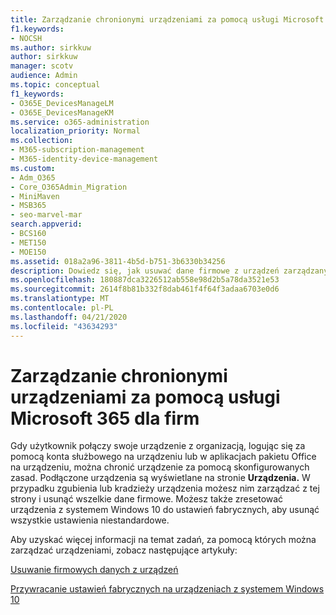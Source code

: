 ```yaml
---
title: Zarządzanie chronionymi urządzeniami za pomocą usługi Microsoft 365 dla firm
f1.keywords:
- NOCSH
ms.author: sirkkuw
author: sirkkuw
manager: scotv
audience: Admin
ms.topic: conceptual
f1_keywords:
- O365E_DevicesManageLM
- O365E_DevicesManageKM
ms.service: o365-administration
localization_priority: Normal
ms.collection:
- M365-subscription-management
- M365-identity-device-management
ms.custom:
- Adm_O365
- Core_O365Admin_Migration
- MiniMaven
- MSB365
- seo-marvel-mar
search.appverid:
- BCS160
- MET150
- MOE150
ms.assetid: 018a2a96-3811-4b5d-b751-3b6330b34256
description: Dowiedz się, jak usuwać dane firmowe z urządzeń zarządzanych za pomocą zasad ochrony, a także resetować ustawienia fabryczne urządzeń z systemem Windows 10.
ms.openlocfilehash: 180887dca3226512ab558e98d2b5a78da3521e53
ms.sourcegitcommit: 2614f8b81b332f8dab461f4f64f3adaa6703e0d6
ms.translationtype: MT
ms.contentlocale: pl-PL
ms.lasthandoff: 04/21/2020
ms.locfileid: "43634293"
---
```

# <a name="manage-protected-devices-with-microsoft-365-for-business"></a>Zarządzanie chronionymi urządzeniami za pomocą usługi Microsoft 365 dla firm

Gdy użytkownik połączy swoje urządzenie z organizacją, logując się za pomocą konta służbowego na urządzeniu lub w aplikacjach pakietu Office na urządzeniu, można chronić urządzenie za pomocą skonfigurowanych zasad. Podłączone urządzenia są wyświetlane na stronie **Urządzenia.** W przypadku zgubienia lub kradzieży urządzenia możesz nim zarządzać z tej strony i usunąć wszelkie dane firmowe. Możesz także zresetować urządzenia z systemem Windows 10 do ustawień fabrycznych, aby usunąć wszystkie ustawienia niestandardowe. 

Aby uzyskać więcej informacji na temat zadań, za pomocą których można zarządzać urządzeniami, zobacz następujące artykuły: 
  
[Usuwanie firmowych danych z urządzeń](remove-company-data.md)
  
[Przywracanie ustawień fabrycznych na urządzeniach z systemem Windows 10](reset-devices-to-factory-settings.md)
  

